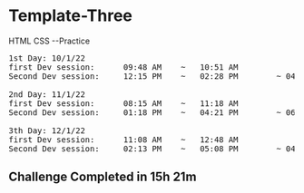 # Template-Three

HTML CSS --Practice

<pre>
1st Day: 10/1/22
first Dev session:      09:48 AM    ~   10:51 AM
Second Dev session:     12:15 PM    ~   02:28 PM        ~ 04h 40m

2nd Day: 11/1/22
first Dev session:      08:15 AM    ~   11:18 AM
Second Dev session:     01:18 PM    ~   04:21 PM        ~ 06h 06m

3th Day: 12/1/22
first Dev session:      11:08 AM    ~   12:48 AM
Second Dev session:     02:13 PM    ~   05:08 PM        ~ 04h 35m
</pre>

<h2>Challenge Completed in   15h 21m</h2>
